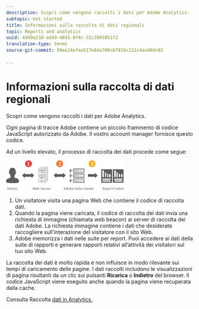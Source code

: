 ```yaml
---
description: Scopri come vengono raccolti i dati per Adobe Analytics.
subtopic: Get started
title: Informazioni sulla raccolta di dati regionali
topic: Reports and analytics
uuid: 4dd9a23d-ad49-4841-8f4c-32c3993851f2
translation-type: tm+mt
source-git-commit: 99ee24efaa517e8da700c67818c111c4aa90dc02

---
```



# Informazioni sulla raccolta di dati regionali

Scopri come vengono raccolti i dati per Adobe Analytics.

Ogni pagina di tracce Adobe contiene un piccolo frammento di codice JavaScript autorizzato da Adobe. Il vostro account manager fornisce questo codice.

Ad un livello elevato, il processo di raccolta dei dati procede come segue:

![](assets/data_collection.png)

1. Un visitatore visita una pagina Web che contiene il codice di raccolta dati.
1. Quando la pagina viene caricata, il codice di raccolta dei dati invia una richiesta di immagine (chiamata web beacon) ai server di raccolta dei dati Adobe. La richiesta immagine contiene i dati che desiderate raccogliere sull&#39;interazione del visitatore con il sito Web.
1. Adobe memorizza i dati nelle suite per report. Puoi accedere ai dati della suite di rapporti e generare rapporti relativi all’attività dei visitatori sul tuo sito Web.

La raccolta dei dati è molto rapida e non influisce in modo rilevante sui tempi di caricamento delle pagine. I dati raccolti includono le visualizzazioni di pagina risultanti da un clic sui pulsanti **Ricarica** o **Indietro** del browser. Il codice JavaScript viene eseguito anche quando la pagina viene recuperata dalla cache.

Consulta Raccolta [dati in Analytics.](/help/import/home.md)
